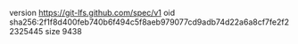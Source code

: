 version https://git-lfs.github.com/spec/v1
oid sha256:2f1f8d400feb740b6f494c5f8aeb979077cd9adb74d22a6a8cf7fe2f22325445
size 9438
